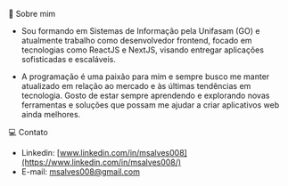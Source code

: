 💬 Sobre mim<br>

- Sou formando em Sistemas de Informação pela Unifasam (GO) e atualmente trabalho como desenvolvedor frontend, focado em tecnologias como ReactJS e NextJS, visando entregar aplicações sofisticadas e escaláveis.

- A programação é uma paixão para mim e sempre busco me manter atualizado em relação ao mercado e às últimas tendências em tecnologia. Gosto de estar sempre aprendendo e explorando novas ferramentas e soluções que possam me ajudar a criar aplicativos web ainda melhores.<br>


💻 Contato<br>
- Linkedin: [www.linkedin.com/in/msalves008](https://www.linkedin.com/in/msalves008/)<br>
- E-mail: msalves008@gmail.com<br>
